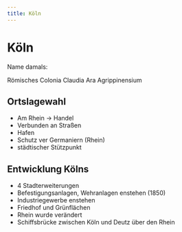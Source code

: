 ```yaml
---
title: Köln
---
```

# Köln

Name damals:

Römisches Colonia Claudia Ara Agrippinensium

## Ortslagewahl

- Am Rhein → Handel
- Verbunden an Straßen
- Hafen
- Schutz ver Germaniern (Rhein)
- städtischer Stützpunkt

## Entwicklung Kölns

- 4 Stadterweiterungen
- Befestigungsanlagen, Wehranlagen enstehen (1850)
- Industriegewerbe enstehen
- Friedhof und Grünflächen
- Rhein wurde verändert
- Schiffsbrücke zwischen Köln und Deutz über den Rhein